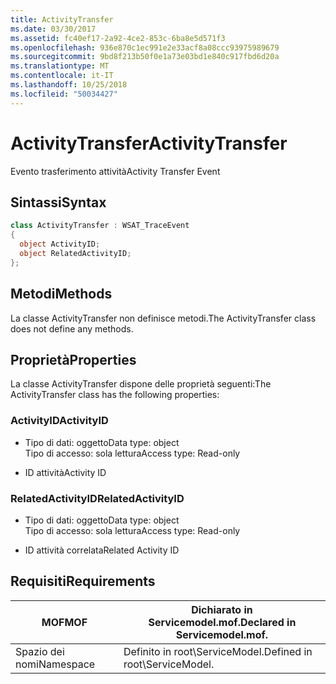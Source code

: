 ```yaml
---
title: ActivityTransfer
ms.date: 03/30/2017
ms.assetid: fc40ef17-2a92-4ce2-853c-6ba8e5d571f3
ms.openlocfilehash: 936e870c1ec991e2e33acf8a08ccc93975989679
ms.sourcegitcommit: 9bd8f213b50f0e1a73e03bd1e840c917fbd6d20a
ms.translationtype: MT
ms.contentlocale: it-IT
ms.lasthandoff: 10/25/2018
ms.locfileid: "50034427"
---
```

# <a name="activitytransfer"></a><span data-ttu-id="7680b-102">ActivityTransfer</span><span class="sxs-lookup"><span data-stu-id="7680b-102">ActivityTransfer</span></span>
<span data-ttu-id="7680b-103">Evento trasferimento attività</span><span class="sxs-lookup"><span data-stu-id="7680b-103">Activity Transfer Event</span></span>  
  
## <a name="syntax"></a><span data-ttu-id="7680b-104">Sintassi</span><span class="sxs-lookup"><span data-stu-id="7680b-104">Syntax</span></span>  
  
```csharp
class ActivityTransfer : WSAT_TraceEvent  
{  
  object ActivityID;  
  object RelatedActivityID;  
};  
```  
  
## <a name="methods"></a><span data-ttu-id="7680b-105">Metodi</span><span class="sxs-lookup"><span data-stu-id="7680b-105">Methods</span></span>  
 <span data-ttu-id="7680b-106">La classe ActivityTransfer non definisce metodi.</span><span class="sxs-lookup"><span data-stu-id="7680b-106">The ActivityTransfer class does not define any methods.</span></span>  
  
## <a name="properties"></a><span data-ttu-id="7680b-107">Proprietà</span><span class="sxs-lookup"><span data-stu-id="7680b-107">Properties</span></span>  
 <span data-ttu-id="7680b-108">La classe ActivityTransfer dispone delle proprietà seguenti:</span><span class="sxs-lookup"><span data-stu-id="7680b-108">The ActivityTransfer class has the following properties:</span></span>  
  
### <a name="activityid"></a><span data-ttu-id="7680b-109">ActivityID</span><span class="sxs-lookup"><span data-stu-id="7680b-109">ActivityID</span></span>  
  
-   <span data-ttu-id="7680b-110">Tipo di dati: oggetto</span><span class="sxs-lookup"><span data-stu-id="7680b-110">Data type: object</span></span>  
    <span data-ttu-id="7680b-111">Tipo di accesso: sola lettura</span><span class="sxs-lookup"><span data-stu-id="7680b-111">Access type: Read-only</span></span>  
  
-   <span data-ttu-id="7680b-112">ID attività</span><span class="sxs-lookup"><span data-stu-id="7680b-112">Activity ID</span></span>  
  
### <a name="relatedactivityid"></a><span data-ttu-id="7680b-113">RelatedActivityID</span><span class="sxs-lookup"><span data-stu-id="7680b-113">RelatedActivityID</span></span>  
  
-   <span data-ttu-id="7680b-114">Tipo di dati: oggetto</span><span class="sxs-lookup"><span data-stu-id="7680b-114">Data type: object</span></span>  
    <span data-ttu-id="7680b-115">Tipo di accesso: sola lettura</span><span class="sxs-lookup"><span data-stu-id="7680b-115">Access type: Read-only</span></span>  
  
-   <span data-ttu-id="7680b-116">ID attività correlata</span><span class="sxs-lookup"><span data-stu-id="7680b-116">Related Activity ID</span></span>  
  
## <a name="requirements"></a><span data-ttu-id="7680b-117">Requisiti</span><span class="sxs-lookup"><span data-stu-id="7680b-117">Requirements</span></span>  
  
|<span data-ttu-id="7680b-118">MOF</span><span class="sxs-lookup"><span data-stu-id="7680b-118">MOF</span></span>|<span data-ttu-id="7680b-119">Dichiarato in Servicemodel.mof.</span><span class="sxs-lookup"><span data-stu-id="7680b-119">Declared in Servicemodel.mof.</span></span>|  
|---------|-----------------------------------|  
|<span data-ttu-id="7680b-120">Spazio dei nomi</span><span class="sxs-lookup"><span data-stu-id="7680b-120">Namespace</span></span>|<span data-ttu-id="7680b-121">Definito in root\ServiceModel.</span><span class="sxs-lookup"><span data-stu-id="7680b-121">Defined in root\ServiceModel.</span></span>|
